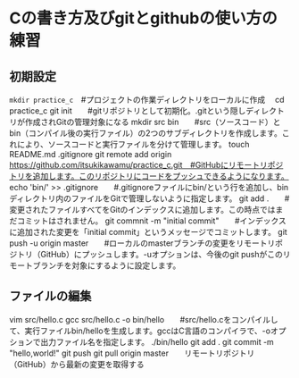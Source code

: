 # Cの書き方及びgitとgithubの使い方の練習
## 初期設定
`mkdir practice_c`　#プロジェクトの作業ディレクトリをローカルに作成　
cd practice_c
git init　　#gitリポジトリとして初期化。.gitという隠しディレクトリが作成されGitの管理対象になる
mkdir src bin　　#src（ソースコード）とbin（コンパイル後の実行ファイル）の2つのサブディレクトリを作成します。これにより、ソースコードと実行ファイルを分けて管理します。
touch README.md .gitignore
git remote add origin https://github.com/itsukikawamu/practice_c.git　#GitHubにリモートリポジトリを追加します。このリポジトリにコードをプッシュできるようになります。
echo 'bin/' >> .gitignore　　#.gitignoreファイルにbin/という行を追加し、binディレクトリ内のファイルをGitで管理しないように指定します。
git add .　　#変更されたファイルすべてをGitのインデックスに追加します。この時点ではまだコミットはされません。
git commnit -m "initial commit"　　#インデックスに追加された変更を「initial commit」というメッセージでコミットします。
git push -u origin master　　#ローカルのmasterブランチの変更をリモートリポジトリ（GitHub）にプッシュします。-uオプションは、今後のgit pushがこのリモートブランチを対象にするように設定します。

## ファイルの編集
vim src/hello.c
gcc src/hello.c -o bin/hello　　#src/hello.cをコンパイルして、実行ファイルbin/helloを生成します。gccはC言語のコンパイラで、-oオプションで出力ファイル名を指定します。
./bin/hello
git add .
git commit -m "hello,world!"
git push
git pull origin master　　リモートリポジトリ（GitHub）から最新の変更を取得する
